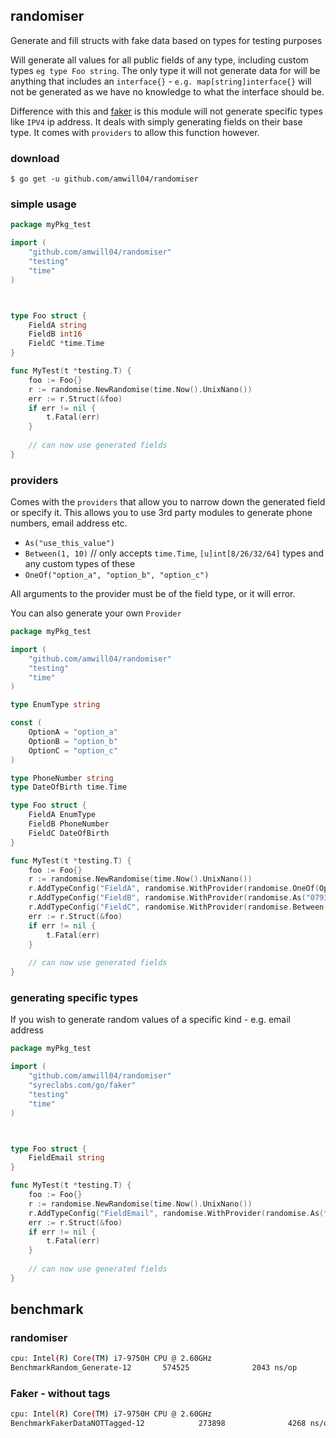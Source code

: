 ## randomiser

Generate and fill structs with fake data based on types for testing purposes

Will generate all values for all public fields of any type, including custom types `eg type Foo string`. The only 
type it will not generate data for will be anything that includes an `interface{}` - `e.g. map[string]interface{}` 
will not be generated as we have no knowledge to what the interface should be.

Difference with this and [faker](https://github.com/bxcodec/faker) is this module will not generate specific types 
like `IPV4` ip address. It deals with simply generating fields on their base type. It comes with `providers` to 
allow this function however.

### download

```shell
$ go get -u github.com/amwill04/randomiser
```


### simple usage

```go
package myPkg_test

import (
	"github.com/amwill04/randomiser"
	"testing"
	"time"
)



type Foo struct {
	FieldA string
	FieldB int16
	FieldC *time.Time
}

func MyTest(t *testing.T) {
	foo := Foo{}
	r := randomise.NewRandomise(time.Now().UnixNano())
	err := r.Struct(&foo)
	if err != nil {
		t.Fatal(err)
    }
    
    // can now use generated fields
}
```

### providers

Comes with the `providers` that allow you to narrow down the generated field or specify it. This allows you to use 
3rd party modules to generate phone numbers, email address etc.

- `As("use_this_value")`
- `Between(1, 10)` // only accepts `time.Time`, `[u]int[8/26/32/64]` types and any custom types of these
- `OneOf("option_a", "option_b", "option_c")`

All arguments to the provider must be of the field type, or it will error.

You can also generate your own `Provider`

```go
package myPkg_test

import (
	"github.com/amwill04/randomiser"
	"testing"
	"time"
)

type EnumType string

const (
	OptionA = "option_a"
	OptionB = "option_b"
	OptionC = "option_c"
)

type PhoneNumber string
type DateOfBirth time.Time

type Foo struct {
	FieldA EnumType
	FieldB PhoneNumber
	FieldC DateOfBirth
}

func MyTest(t *testing.T) {
	foo := Foo{}
	r := randomise.NewRandomise(time.Now().UnixNano())
	r.AddTypeConfig("FieldA", randomise.WithProvider(randomise.OneOf(OptionA, OptionB, OptionC)))
	r.AddTypeConfig("FieldB", randomise.WithProvider(randomise.As("07934536665")))
	r.AddTypeConfig("FieldC", randomise.WithProvider(randomise.Between(DateOfBirth(time.Date(2000, 1,1,0,0,0,0,time.UTC)), DateOfBirth(time.Now()))))
	err := r.Struct(&foo)
	if err != nil {
		t.Fatal(err)
    }
    
    // can now use generated fields
}
```

### generating specific types

If you wish to generate random values of a specific kind - e.g. email address

```go
package myPkg_test

import (
	"github.com/amwill04/randomiser"
	"syreclabs.com/go/faker"
	"testing"
	"time"
)



type Foo struct {
	FieldEmail string
}

func MyTest(t *testing.T) {
	foo := Foo{}
	r := randomise.NewRandomise(time.Now().UnixNano())
	r.AddTypeConfig("FieldEmail", randomise.WithProvider(randomise.As(faker.Internet().Email())))
	err := r.Struct(&foo)
	if err != nil {
		t.Fatal(err)
    }
    
    // can now use generated fields
}
```

## benchmark

### randomiser
```bash
cpu: Intel(R) Core(TM) i7-9750H CPU @ 2.60GHz
BenchmarkRandom_Generate-12       574525              2043 ns/op             896 B/op         50 allocs/op
```

### Faker - without tags
```bash
cpu: Intel(R) Core(TM) i7-9750H CPU @ 2.60GHz
BenchmarkFakerDataNOTTagged-12            273898              4268 ns/op            1368 B/op         63 allocs/op
```
